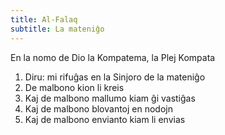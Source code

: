 ```yaml
---
title: Al-Falaq
subtitle: La mateniĝo
---
```


En la nomo de Dio la Kompatema, la Plej Kompata

1. Diru: mi rifuĝas en la Sinjoro de la mateniĝo
2. De malbono kion li kreis
3. Kaj de malbono mallumo kiam ĝi vastiĝas
4. Kaj de malbono blovantoj en nodojn
5. Kaj de malbono envianto kiam li envias
